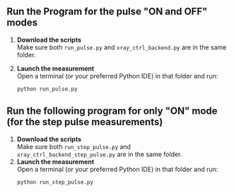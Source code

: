 ## Run the Program for the pulse "ON and OFF" modes

1. **Download the scripts**  
   Make sure both `run_pulse.py` and `xray_ctrl_backend.py` are in the same folder.

2. **Launch the measurement**  
   Open a terminal (or your preferred Python IDE) in that folder and run:
   ```bash
   python run_pulse.py

## Run the following program for only "ON" mode (for the step pulse measurements)
1. **Download the scripts**  
   Make sure both `run_step_pulse.py` and `xray_ctrl_backend_step_pulse.py` are in the same folder.
2. **Launch the measurement**  
   Open a terminal (or your preferred Python IDE) in that folder and run:
   ```bash
   python run_step_pulse.py
